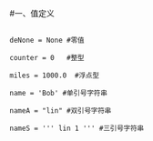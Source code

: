 #一、值定义

<pre><code>
deNone = None #零值

counter = 0   #整型

miles = 1000.0  #浮点型

name = 'Bob' #单引号字符串

nameA = "lin" #双引号字符串

nameS = ''' lin 1 ''' #三引号字符串

</code></pre>
